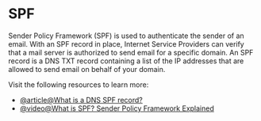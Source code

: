 # SPF

Sender Policy Framework (SPF) is used to authenticate the sender of an email. With an SPF record in place, Internet Service Providers can verify that a mail server is authorized to send email for a specific domain. An SPF record is a DNS TXT record containing a list of the IP addresses that are allowed to send email on behalf of your domain.

Visit the following resources to learn more:

- [@article@What is a DNS SPF record?](https://www.cloudflare.com/learning/dns/dns-records/dns-spf-record/)
- [@video@What is SPF? Sender Policy Framework Explained](https://www.youtube.com/watch?v=5HG8xJ2lWuc)
